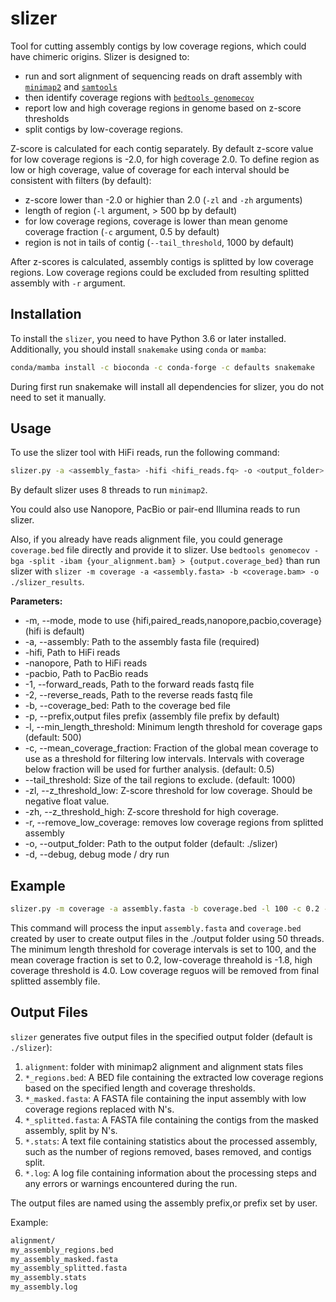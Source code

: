 # slizer
Tool for cutting assembly contigs by low coverage regions, which could have chimeric origins. Slizer is designed to:
- run and sort alignment of sequencing reads on draft assembly with [`minimap2`](https://github.com/lh3/minimap2) and [`samtools`](http://www.htslib.org/)
- then identify coverage regions with [`bedtools genomecov`](https://bedtools.readthedocs.io/en/latest/content/tools/genomecov.html)
- report low and high coverage regions in genome based on z-score thresholds
- split contigs by low-coverage regions. 

Z-score is calculated for each contig separately. By default z-score value for low coverage regions is -2.0, for high coverage 2.0. 
To define region as low or high coverage, value of coverage for each interval should be consistent with filters (by default):
- z-score lower than -2.0 or highier than 2.0 (`-zl` and `-zh` arguments)
- length of region (`-l` argument, > 500 bp by default)
- for low coverage regions, coverage is lower than mean genome coverage fraction (`-c` argument, 0.5 by default)
- region is not in tails of contig (`--tail_threshold`, 1000 by default)
  
After z-scores is calculated, assembly contigs is splitted by low coverage regions. Low coverage regions could be excluded from resulting splitted assembly with `-r` argument.

## Installation

To install the `slizer`, you need to have Python 3.6 or later installed. Additionally, you should install `snakemake` using `conda` or `mamba`:

```bash
conda/mamba install -c bioconda -c conda-forge -c defaults snakemake
```

During first run snakemake will install all dependencies for slizer, you do not need to set it manually.

## Usage
To use the slizer tool with HiFi reads, run the following command:

```bash
slizer.py -a <assembly_fasta> -hifi <hifi_reads.fq> -o <output_folder>
```
By default slizer uses 8 threads to run `minimap2`.

You could also use Nanopore, PacBio or pair-end Illumina reads to run slizer. 

Also, if you already have reads alignment file, you could generage `coverage.bed` file directly and provide it to slizer. Use `bedtools genomecov -bga -split -ibam {your_alignment.bam} > {output.coverage_bed}` than run slizer with `slizer -m coverage -a <assembly.fasta> -b <coverage.bam> -o ./slizer_results`.

**Parameters:**

* -m, --mode, mode to use {hifi,paired_reads,nanopore,pacbio,coverage} (hifi is default)
* -a, --assembly: Path to the assembly fasta file (required)
* -hifi, Path to HiFi reads
* -nanopore, Path to HiFi reads
* -pacbio, Path to PacBio reads
* -1, --forward_reads, Path to the forward reads fastq file
* -2, --reverse_reads, Path to the reverse reads fastq file
* -b, --coverage_bed: Path to the coverage bed file
* -p, --prefix,output files prefix (assembly file prefix by default)
* -l, --min_length_threshold: Minimum length threshold for coverage gaps (default: 500)
* -c, --mean_coverage_fraction: Fraction of the global mean coverage to use as a threshold for filtering low intervals. Intervals with coverage below fraction will be used for further analysis. (default: 0.5)
* --tail_threshold: Size of the tail regions to exclude. (default: 1000)
* -zl, --z_threshold_low: Z-score threshold for low coverage. Should be negative float value.
* -zh, --z_threshold_high: Z-score threshold for high coverage.
* -r, --remove_low_coverage: removes low coverage regions from splitted assembly
* -o, --output_folder: Path to the output folder (default: ./slizer)
* -d, --debug, debug mode / dry run

## Example

```bash
slizer.py -m coverage -a assembly.fasta -b coverage.bed -l 100 -c 0.2 -zl -1.8 -zh 4.0 -r -o ./output -t 50
```

This command will process the input `assembly.fasta` and `coverage.bed` created by user to create output files in the ./output folder using 50 threads. The minimum length threshold for coverage intervals is set to 100, and the mean coverage fraction is set to 0.2, low-coverage threahold is -1.8, high coverage threshold is 4.0. Low coverage reguos will be removed from final splitted assembly file.

## Output Files

`slizer` generates five output files in the specified output folder (default is `./slizer`):

1. `alignment`: folder with minimap2 alignment and alignment stats files 
2. `*_regions.bed`: A BED file containing the extracted low coverage regions based on the specified length and coverage thresholds.
3. `*_masked.fasta`: A FASTA file containing the input assembly with low coverage regions replaced with N's.
4. `*_splitted.fasta`: A FASTA file containing the contigs from the masked assembly, split by N's.
5. `*.stats`: A text file containing statistics about the processed assembly, such as the number of regions removed, bases removed, and contigs split.
6. `*.log`: A log file containing information about the processing steps and any errors or warnings encountered during the run.

The output files are named using the assembly prefix,or prefix set by user.

Example:

```bash
alignment/
my_assembly_regions.bed
my_assembly_masked.fasta
my_assembly_splitted.fasta
my_assembly.stats
my_assembly.log
```